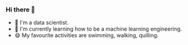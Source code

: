 ### Hi there 👋


<!--
**MahsaSeifikar/MahsaSeifikar** is a ✨ _special_ ✨ repository because its `README.md` (this file) appears on your GitHub profile.

Here are some ideas to get you started:

- 🔭 I’m currently work as a Data Scientist
- 🌱 I’m currently learning ...
- 👯 I’m looking to collaborate on ...
- 🤔 I’m looking for help with ...
- 💬 Ask me about ...
- 📫 How to reach me: ...
- 😄 Pronouns: ...
- ⚡ Fun fact: 
-->
- 🔭 I'm a data scientist.
- 🌱 I'm currently learning how to be a machine learning engineering.
- 😄 My favourite activities are swimming, walking, quilling.
